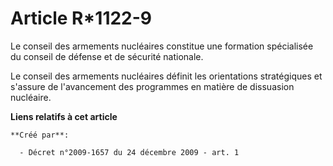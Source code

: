 # Article R*1122-9

Le conseil des armements nucléaires constitue une formation spécialisée du conseil de défense et de sécurité nationale. 

Le conseil des armements nucléaires définit les orientations stratégiques et s'assure de l'avancement des programmes en
matière de dissuasion nucléaire.

**Liens relatifs à cet article**

	**Créé par**:

	  - Décret n°2009-1657 du 24 décembre 2009 - art. 1
